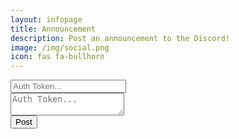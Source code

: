 ```yaml
---
layout: infopage
title: Announcement
description: Post an announcement to the Discord!
image: /img/social.png
icon: fas fa-bullhorn
---
```

<script type="text/javascript" src="http://code.jquery.com/jquery-3.3.1.min.js"></script>
<div class="input-group mb-3">
  <div class="input-group-prepend">
    <span class="input-group-text text-primary bg-dark" id="full-prepend"><i class="fas fa-ticket-alt"></i></span>
  </div>
  <input id="token" type="text" class="form-control bg-darker text-white" placeholder="Auth Token...">
</div>
<div class="input-group mb-3">
  <div class="input-group-prepend">
    <span class="input-group-text text-primary bg-dark" id="full-prepend"><i class="fas fa-envelope"></i></span>
  </div>
  <textarea id="post" class="form-control bg-darker text-white" placeholder="Auth Token..."></textarea>
</div>
<div class="input-group mb-3 text-center">
  <button id="submit" class="btn btn-primary text-dark">Post</button>
  <span id="statusBox"></span>
</div>
